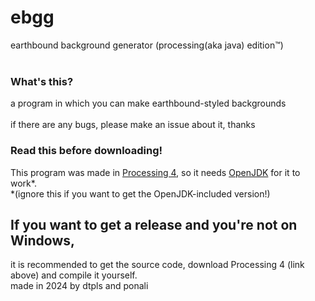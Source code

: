 # ebgg
earthbound background generator (processing(aka java) edition™)
<br><br>
### What's this? <br>
a program in which you can make earthbound-styled backgrounds <br>
<br>
if there are any bugs, please make an issue about it, thanks <br>
### Read this before downloading!
This program was made in [Processing 4](https://processing.org/), so it needs [OpenJDK](https://adoptium.net/) for it to work*. <br>
*(ignore this if you want to get the OpenJDK-included version!)
## If you want to get a release and you're not on Windows,
it is recommended to get the source code, download Processing 4 (link above) and compile it yourself.
<br>
made in 2024 by dtpls and ponali
